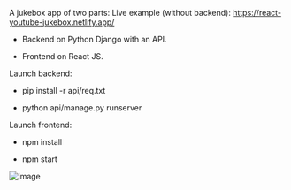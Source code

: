 A jukebox app of two parts:
Live example (without backend): https://react-youtube-jukebox.netlify.app/


- Backend on Python Django with an API.

- Frontend on React JS.


Launch backend:

- pip install -r api/req.txt

- python api/manage.py runserver


Launch frontend:

- npm install

- npm start

![image](https://github.com/VladislavRusakov/Jukebox_Django_React_app/assets/61735653/b4ece09b-c0a6-49b3-946c-e65248e00506)

